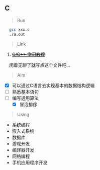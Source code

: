 ## C

> Run

``` bash
  gcc xxx.c
  ./a.out
```

> Link

1. ~~[C/C++ 学习教程](https://lellansin.gitbooks.io/c/content/)~~

&emsp;闲着无聊了就写点这个文件吧...

> Aim

- [x] 可以通过C语言去实现基本的数据结构逻辑
- [ ] 熟悉基本语句
- [ ] 编写通用算法
  - [x] 冒泡排序

> Using

- 系统编程
- 嵌入式系统
- 数据库
- 游戏开发
- 编译器开发
- 网络编程
- 手机应用程序开发
